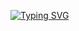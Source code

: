 [![Typing SVG](https://readme-typing-svg.herokuapp.com?color=06E2F7&background=FFCC8300&lines=AI_Application)](https://git.io/typing-svg)



